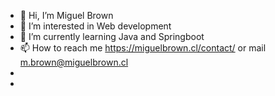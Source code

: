 - 👋 Hi, I’m Miguel Brown
- 👀 I’m interested in Web development
- 🌱 I’m currently learning Java and Springboot
- 📫 How to reach me https://miguelbrown.cl/contact/ or mail m.brown@miguelbrown.cl
- 
- 

<!---
mBrownColoma/mBrownColoma is a ✨ special ✨ repository because its `README.md` (this file) appears on your GitHub profile.
You can click the Preview link to take a look at your changes.
--->
